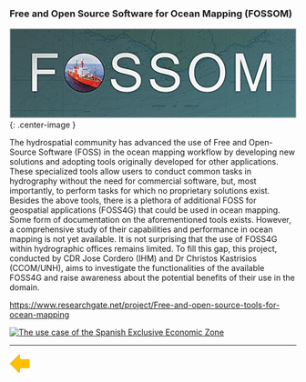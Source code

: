### Free and Open Source Software for Ocean Mapping (FOSSOM)

![logo](../resources/FOSSOM.png){: .center-image }

The hydrospatial community has advanced the use of Free and Open-Source Software (FOSS) in the ocean mapping workflow by developing new solutions and adopting tools originally developed for other applications. These specialized tools allow users to conduct common tasks in hydrography without the need for commercial software, but, most importantly, to perform tasks for which no proprietary solutions exist. Besides the above tools, there is a plethora of additional FOSS for geospatial applications (FOSS4G) that could be used in ocean mapping. Some form of documentation on the aforementioned tools exists. However, a comprehensive study of their capabilities and performance in ocean mapping is not yet available. It is not surprising that the use of FOSS4G within hydrographic offices remains limited. To fill this gap, this project, conducted by CDR Jose Cordero (IHM) and Dr Christos Kastrisios (CCOM/UNH), aims to investigate the functionalities of the available FOSS4G and raise awareness about the potential benefits of their use in the domain.

https://www.researchgate.net/project/Free-and-open-source-tools-for-ocean-mapping


[![The use case of the Spanish Exclusive Economic Zone](../FOSSOM/back.png)](../FOSSOM/DeepOcean.md)

***

[![Back to Projects](../resources/back.png)](../projects.html)

